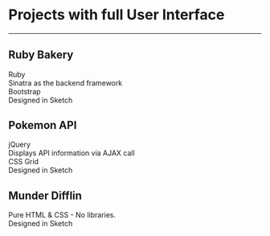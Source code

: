# Projects with full User Interface
####

----
## Ruby Bakery

Ruby  
Sinatra as the backend framework      
Bootstrap   
Designed in Sketch   

## Pokemon API

jQuery   
Displays API information via AJAX call   
CSS Grid   
Designed in Sketch   

## Munder Difflin

Pure HTML & CSS - No libraries.    
Designed in Sketch    

